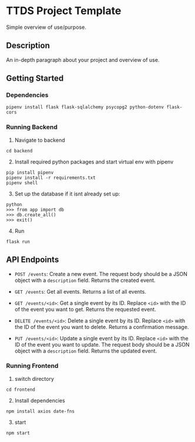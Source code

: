 # TTDS Project Template

Simple overview of use/purpose.

## Description

An in-depth paragraph about your project and overview of use.

## Getting Started

### Dependencies
```
pipenv install flask flask-sqlalchemy psycopg2 python-dotenv flask-cors
```

### Running Backend
1. Navigate to backend
```
cd backend
```
2. Install required python packages and start virtual env with pipenv
```
pip install pipenv
pipenv install -r requirements.txt
pipenv shell
```
3. Set up the database if it isnt already set up:
```
python
>>> from app import db
>>> db.create_all()
>>> exit()
```
4. Run
```
flask run
```
## API Endpoints
- `POST /events`: Create a new event. The request body should be a JSON object with a `description` field. Returns the created event.

- `GET /events`: Get all events. Returns a list of all events.

- `GET /events/<id>`: Get a single event by its ID. Replace `<id>` with the ID of the event you want to get. Returns the requested event.

- `DELETE /events/<id>`: Delete a single event by its ID. Replace `<id>` with the ID of the event you want to delete. Returns a confirmation message.

- `PUT /events/<id>`: Update a single event by its ID. Replace `<id>` with the ID of the event you want to update. The request body should be a JSON object with a `description` field. Returns the updated event.

### Running Frontend
1. switch directory
```
cd frontend
```
2. Install dependencies
```
npm install axios date-fns
```
3. start
```
npm start
```


